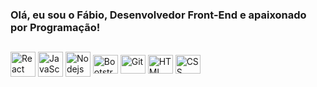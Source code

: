 ### Olá, eu sou o Fábio, Desenvolvedor Front-End e apaixonado por Programação!

##

<div>
 <img align="center" alt="React" height="40" width="40" src="https://cdn.jsdelivr.net/gh/devicons/devicon/icons/javascript/javascript-original.svg" />
 <img align="center" alt="JavaScript" height="40" width="40" src="https://cdn.jsdelivr.net/gh/devicons/devicon/icons/react/react-original-wordmark.svg"/>
 <img align="center" alt="Nodejs" height="40" width="40" src="https://user-images.githubusercontent.com/116193280/228910856-a7b9c1cb-0518-4e28-860d-0af827cea515.png"/>

 <img align="center" alt="Bootstrap" height="30" width="40" src="[https://cdn.jsdelivr.net/gh/devicons/devicon/icons/css3/css3-original.svg](https://user-images.githubusercontent.com/116193280/228910389-0caf83a8-9c0f-4ee6-94f2-6f54b5d141be.png)" />
 <img align="center" alt="Git" height="30" width="40" src="[https://cdn.jsdelivr.net/gh/devicons/devicon/icons/css3/css3-original.svg](https://user-images.githubusercontent.com/116193280/228910485-b9239218-286c-46e8-a506-ff50fadd6cc3.png)" />
 <img align="center" alt="HTML" height="30" width="40" src="https://cdn.jsdelivr.net/gh/devicons/devicon/icons/html5/html5-original.svg" />
 <img align="center" alt="CSS" height="30" width="40" src="https://cdn.jsdelivr.net/gh/devicons/devicon/icons/css3/css3-original.svg" />
<div/>

